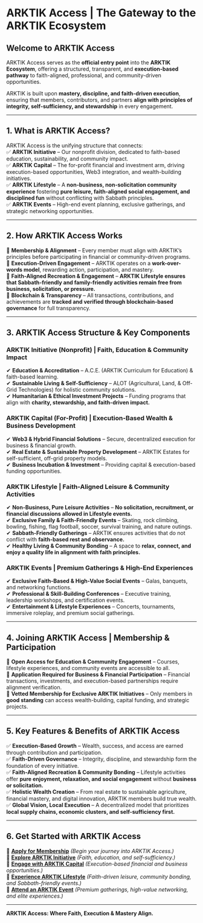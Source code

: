 # **ARKTIK Access | The Gateway to the ARKTIK Ecosystem**

## **Welcome to ARKTIK Access**  
ARKTIK Access serves as the **official entry point** into the **ARKTIK Ecosystem**, offering a structured, transparent, and **execution-based pathway** to faith-aligned, professional, and community-driven opportunities.  

ARKTIK is built upon **mastery, discipline, and faith-driven execution**, ensuring that members, contributors, and partners **align with principles of integrity, self-sufficiency, and stewardship** in every engagement.  

---

## **1. What is ARKTIK Access?**
ARKTIK Access is the unifying structure that connects:  
✅ **ARKTIK Initiative** – Our nonprofit division, dedicated to faith-based education, sustainability, and community impact.  
✅ **ARKTIK Capital** – The for-profit financial and investment arm, driving execution-based opportunities, Web3 integration, and wealth-building initiatives.  
✅ **ARKTIK Lifestyle** – A **non-business, non-solicitation community experience** fostering **pure leisure, faith-aligned social engagement, and disciplined fun** without conflicting with Sabbath principles.  
✅ **ARKTIK Events** – High-end event planning, exclusive gatherings, and strategic networking opportunities.  

---

## **2. How ARKTIK Access Works**  
📌 **Membership & Alignment** – Every member must align with ARKTIK’s principles before participating in financial or community-driven programs.  
📌 **Execution-Driven Engagement** – ARKTIK operates on a **work-over-words model**, rewarding action, participation, and mastery.  
📌 **Faith-Aligned Recreation & Engagement** – **ARKTIK Lifestyle ensures that Sabbath-friendly and family-friendly activities remain free from business, solicitation, or pressure.**  
📌 **Blockchain & Transparency** – All transactions, contributions, and achievements are **tracked and verified through blockchain-based governance** for full transparency.  

---

## **3. ARKTIK Access Structure & Key Components**  

### **ARKTIK Initiative (Nonprofit) | Faith, Education & Community Impact**  
✔ **Education & Accreditation** – A.C.E. (ARKTIK Curriculum for Education) & faith-based learning.  
✔ **Sustainable Living & Self-Sufficiency** – ALOT (Agricultural, Land, & Off-Grid Technologies) for holistic community solutions.  
✔ **Humanitarian & Ethical Investment Projects** – Funding programs that align with **charity, stewardship, and faith-driven impact.**  

### **ARKTIK Capital (For-Profit) | Execution-Based Wealth & Business Development**  
✔ **Web3 & Hybrid Financial Solutions** – Secure, decentralized execution for business & financial growth.  
✔ **Real Estate & Sustainable Property Development** – ARKTIK Estates for self-sufficient, off-grid property models.  
✔ **Business Incubation & Investment** – Providing capital & execution-based funding opportunities.  

### **ARKTIK Lifestyle | Faith-Aligned Leisure & Community Activities**  
✔ **Non-Business, Pure Leisure Activities** – **No solicitation, recruitment, or financial discussions allowed in Lifestyle events.**  
✔ **Exclusive Family & Faith-Friendly Events** – Skating, rock climbing, bowling, fishing, flag football, soccer, survival training, and nature outings.  
✔ **Sabbath-Friendly Gatherings** – ARKTIK ensures activities that do not conflict with **faith-based rest and observance.**  
✔ **Healthy Living & Community Bonding** – A space to **relax, connect, and enjoy a quality life in alignment with faith principles.**  

### **ARKTIK Events | Premium Gatherings & High-End Experiences**  
✔ **Exclusive Faith-Based & High-Value Social Events** – Galas, banquets, and networking functions.  
✔ **Professional & Skill-Building Conferences** – Executive training, leadership workshops, and certification events.  
✔ **Entertainment & Lifestyle Experiences** – Concerts, tournaments, immersive roleplay, and premium social gatherings.  

---

## **4. Joining ARKTIK Access | Membership & Participation**  
📌 **Open Access for Education & Community Engagement** – Courses, lifestyle experiences, and community events are accessible to all.  
📌 **Application Required for Business & Financial Participation** – Financial transactions, investments, and execution-based partnerships require alignment verification.  
📌 **Vetted Membership for Exclusive ARKTIK Initiatives** – Only members in **good standing** can access wealth-building, capital funding, and strategic projects.  

---

## **5. Key Features & Benefits of ARKTIK Access**  
✅ **Execution-Based Growth** – Wealth, success, and access are earned through contribution and participation.  
✅ **Faith-Driven Governance** – Integrity, discipline, and stewardship form the foundation of every initiative.  
✅ **Faith-Aligned Recreation & Community Bonding** – Lifestyle activities offer **pure enjoyment, relaxation, and social engagement** without **business or solicitation.**  
✅ **Holistic Wealth Creation** – From real estate to sustainable agriculture, financial mastery, and digital innovation, ARKTIK members build true wealth.  
✅ **Global Vision, Local Execution** – A decentralized model that prioritizes **local supply chains, economic clusters, and self-sufficiency first.**  

---

## **6. Get Started with ARKTIK Access**  
📌 **[Apply for Membership](#)** *(Begin your journey into ARKTIK Access.)*  
📌 **[Explore ARKTIK Initiative](#)** *(Faith, education, and self-sufficiency.)*  
📌 **[Engage with ARKTIK Capital](#)** *(Execution-based financial and business opportunities.)*  
📌 **[Experience ARKTIK Lifestyle](#)** *(Faith-driven leisure, community bonding, and Sabbath-friendly events.)*  
📌 **[Attend an ARKTIK Event](#)** *(Premium gatherings, high-value networking, and elite experiences.)*  

---

**ARKTIK Access: Where Faith, Execution & Mastery Align.**  

